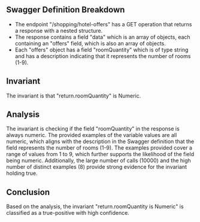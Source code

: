 ## Swagger Definition Breakdown
- The endpoint "/shopping/hotel-offers" has a GET operation that returns a response with a nested structure.
- The response contains a field "data" which is an array of objects, each containing an "offers" field, which is also an array of objects.
- Each "offers" object has a field "roomQuantity" which is of type string and has a description indicating that it represents the number of rooms (1-9).

## Invariant
The invariant is that "return.roomQuantity" is Numeric.

## Analysis
The invariant is checking if the field "roomQuantity" in the response is always numeric. The provided examples of the variable values are all numeric, which aligns with the description in the Swagger definition that the field represents the number of rooms (1-9). The examples provided cover a range of values from 1 to 9, which further supports the likelihood of the field being numeric. Additionally, the large number of calls (10000) and the high number of distinct examples (8) provide strong evidence for the invariant holding true.

## Conclusion
Based on the analysis, the invariant "return.roomQuantity is Numeric" is classified as a true-positive with high confidence.
